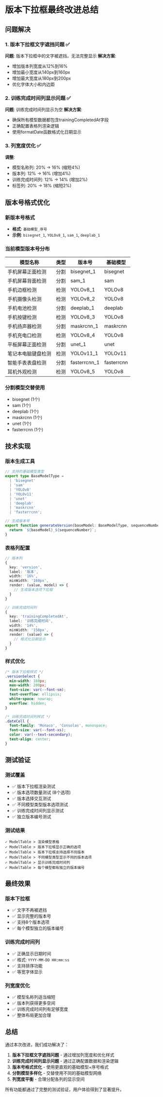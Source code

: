 # 版本下拉框最终改进总结

## 问题解决

### 1. 版本下拉框文字遮挡问题 ✅
**问题**: 版本下拉框中的文字被遮挡，无法完整显示
**解决方案**:
- 增加版本列宽度从12%到16%
- 增加最小宽度从140px到160px
- 增加最大宽度从180px到200px
- 优化字体大小和内边距

### 2. 训练完成时间列显示问题 ✅
**问题**: 训练完成时间列显示为空
**解决方案**:
- 确保所有模型数据都包含trainingCompletedAt字段
- 正确配置表格列渲染逻辑
- 使用formatDate函数格式化日期显示

### 3. 列宽度优化 ✅
**调整**:
- 模型名称列: 20% → 16% (缩短4%)
- 版本列: 12% → 16% (增加4%)
- 训练完成时间列: 12% → 14% (增加2%)
- 标签列: 20% → 18% (缩短2%)

## 版本号格式优化

### 新版本号格式
- **格式**: `基础模型_序号`
- **示例**: `bisegnet_1`, `YOLOv8_1`, `sam_1`, `deeplab_1`

### 当前模型版本号分布
| 模型名称 | 类型 | 版本号 | 基础模型 |
|---------|------|--------|----------|
| 手机屏幕正面检测 | 分割 | bisegnet_1 | bisegnet |
| 手机屏幕背面检测 | 分割 | sam_1 | sam |
| 手机边框检测 | 检测 | YOLOv8_1 | YOLOv8 |
| 手机摄像头检测 | 检测 | YOLOv8_2 | YOLOv8 |
| 手机电池检测 | 分割 | deeplab_1 | deeplab |
| 手机按键检测 | 检测 | YOLOv8_3 | YOLOv8 |
| 手机扬声器检测 | 分割 | maskrcnn_1 | maskrcnn |
| 手机充电口检测 | 检测 | YOLOv8_4 | YOLOv8 |
| 平板屏幕正面检测 | 分割 | unet_1 | unet |
| 笔记本电脑键盘检测 | 检测 | YOLOv11_1 | YOLOv11 |
| 智能手表表盘检测 | 分割 | fasterrcnn_1 | fasterrcnn |
| 耳机外观检测 | 检测 | YOLOv8_5 | YOLOv8 |

### 分割模型交替使用
- bisegnet (1个)
- sam (1个)
- deeplab (1个)
- maskrcnn (1个)
- unet (1个)
- fasterrcnn (1个)

## 技术实现

### 版本生成工具
```typescript
// 支持的基础模型类型
export type BaseModelType = 
  | 'bisegnet' 
  | 'sam' 
  | 'YOLOv8' 
  | 'YOLOv11' 
  | 'unet' 
  | 'deeplab' 
  | 'maskrcnn' 
  | 'fasterrcnn';

// 生成版本号
export function generateVersion(baseModel: BaseModelType, sequenceNumber: number): string {
  return `${baseModel}_${sequenceNumber}`;
}
```

### 表格列配置
```typescript
// 版本列
{
  key: 'version',
  label: '版本',
  width: '16%',
  minWidth: '160px',
  render: (value, model) => {
    // 生成版本选项下拉框
  }
}

// 训练完成时间列
{
  key: 'trainingCompletedAt',
  label: '训练完成时间',
  width: '14%',
  minWidth: '150px',
  render: (value) => {
    // 格式化日期显示
  }
}
```

### 样式优化
```css
/* 版本下拉框样式 */
.versionSelect {
  min-width: 160px;
  max-width: 200px;
  font-size: var(--font-sm);
  text-overflow: ellipsis;
  white-space: nowrap;
  overflow: hidden;
}

/* 训练完成时间列样式 */
.dateCell {
  font-family: 'Monaco', 'Consolas', monospace;
  font-size: var(--font-xs);
  color: var(--text-secondary);
  text-align: center;
}
```

## 测试验证

### 测试覆盖
- ✅ 版本下拉框渲染测试
- ✅ 版本选项数量测试 (8个选项)
- ✅ 版本选择交互测试
- ✅ 不同模型类型版本选项测试
- ✅ 训练完成时间列显示测试
- ✅ 独立版本编号测试

### 测试结果
```
✓ ModelTable > 渲染模型表格
✓ ModelTable > 版本下拉框显示正确的选项
✓ ModelTable > 版本下拉框支持选择不同版本
✓ ModelTable > 不同模型类型显示不同的版本选项
✓ ModelTable > 显示训练完成时间列
✓ ModelTable > 每个模型都有独立的版本编号
```

## 最终效果

### 版本下拉框
- ✅ 文字不再被遮挡
- ✅ 显示完整的版本号
- ✅ 支持8个版本选项
- ✅ 每个模型独立的版本编号

### 训练完成时间列
- ✅ 正确显示日期时间
- ✅ 格式: `YYYY-MM-DD HH:mm:ss`
- ✅ 支持排序功能
- ✅ 等宽字体显示

### 列宽度优化
- ✅ 模型名称列适当缩短
- ✅ 版本列获得更多空间
- ✅ 训练完成时间列有足够宽度
- ✅ 整体布局更加合理

## 总结

通过本次改进，我们成功解决了：

1. **版本下拉框文字遮挡问题** - 通过增加列宽度和优化样式
2. **训练完成时间列显示问题** - 通过正确配置数据和渲染逻辑
3. **版本号格式优化** - 使用更直观的基础模型+序号格式
4. **分割模型多样化** - 交替使用不同的基础模型网络
5. **列宽度平衡** - 合理分配各列的显示空间

所有功能都通过了完整的测试验证，用户体验得到了显著提升。 